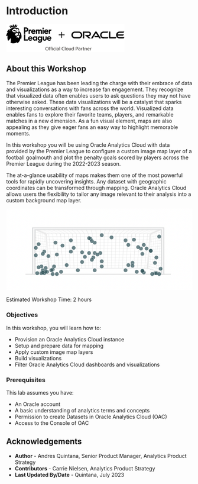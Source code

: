 # Introduction

![Oracle and Premier League Logos](images/eploraclepartnerblacksmall.png)

## About this Workshop

The Premier League has been leading the charge with their embrace of data and visualizations as a way to increase fan engagement. They recognize that visualized data often enables users to ask questions they may not have otherwise asked. These data visualizations will be a catalyst that sparks interesting conversations with fans across the world. Visualized data enables fans to explore their favorite teams, players, and remarkable matches in a new dimension. As a fun visual element, maps are also appealing as they give eager fans an easy way to highlight memorable moments. 

In this workshop you will be using Oracle Analytics Cloud with data provided by the Premier League to configure a custom image map layer of a football goalmouth and plot the penalty goals scored by players across the Premier League during the 2022-2023 season. 

The at-a-glance usability of maps makes them one of the most powerful tools for rapidly uncovering insights. Any dataset with geographic coordinates can be transformed through mapping. Oracle Analytics Cloud allows users the flexibility to tailor any image relevant to their analysis into a custom background map layer.

![A completed goalmouth map with penalties plotted](images/aboutworkshop1.png)

Estimated Workshop Time: 2 hours 

### Objectives

In this workshop, you will learn how to:
* Provision an Oracle Analytics Cloud instance 
* Setup and prepare data for mapping
* Apply custom image map layers
* Build visualizations
* Filter Oracle Analytics Cloud dashboards and visualizations

### Prerequisites

This lab assumes you have:
* An Oracle account
* A basic understanding of analytics terms and concepts
* Permission to create Datasets in Oracle Analytics Cloud (OAC)
* Access to the Console of OAC


## Acknowledgements
* **Author** - Andres Quintana, Senior Product Manager, Analytics Product Strategy
* **Contributors** -  Carrie Nielsen, Analytics Product Strategy
* **Last Updated By/Date** - Quintana, July 2023
